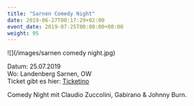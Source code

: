 ```yaml
---
title: "Sarnen Comedy Night"
date: 2019-06-27T00:17:29+02:00
event_date: 2019-07-25T00:00:00+00:00
weight: 95
---
```


![](/images/sarnen comedy night.jpg)

Datum: 25.07.2019  
Wo: Landenberg Sarnen, OW  
Ticket gibt es hier: [Ticketino](https://www.ticketino.com/de/Event/Sarner-Comedy-Night/83629)  

Comedy Night mit Claudio Zuccolini, Gabirano & Johnny Burn.